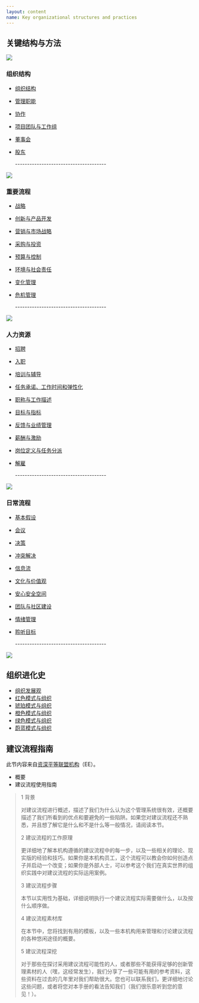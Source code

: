 ```yaml
---
layout: content
name: Key organizational structures and practices
---
```

## 关键结构与方法

![](/media/structure.jpg)

### 组织结构

* [组织结构](/theory/organizational-structure/)
* [管理职能](/theory/staff-functions/)
* [协作](/theory/coordination/)
* [项目团队与工作组](/theory/project-teams-and-task-forces/)
* [董事会](/theory/board/)
* [股东](/theory/ownership/)

  \--------------------------------------

![](/media/key-business-processes.jpg)

### 重要流程

* [战略](/theory/strategy/)
* [创新与产品开发](/theory/innovation-and-product-development/)
* [营销与市场战略](/theory/sales-marketing/)
* [采购与投资](/theory/purchasing-and-investments/)
* [预算与控制](/theory/budgeting-and-controlling/)
* [环境与社会责任](/theory/environmental-and-social-management/)
* [变化管理](/theory/change-management/)
* [危机管理](/theory/crisis-management/)

  \--------------------------------------

![](/media/people-practices.jpg)

### 人力资源

* [招聘](/theory/recruitment/)
* [入职](/theory/onboarding/)
* [培训与辅导](/theory/training-and-coaching/)
* [任务承诺、工作时间和弹性化](/theory/commitment-working-hours-and-flexibility/)
* [职称与工作描述](/theory/job-titles-and-job-descriptions/)
* [目标与指标](/theory/objectives-and-target-setting/)
* [反馈与业绩管理](/theory/feedback-and-performance-management/)
* [薪酬与激励](/theory/compensation-and-incentives/)
* [岗位定义与任务分派](/theory/role-definition-and-allocation/)
* [解雇](/theory/dismissal/)

  \--------------------------------------

![](/media/daily-organizational-practices.jpg)

### 日常流程

* [基本假设](/theory/fundamental-assumptions/)
* [会议](/theory/meetings/)
* [决策](/theory/decision-making/)
* [冲突解决](/theory/conflict-resolution/)
* [信息流](/theory/information-flow/)
* [文化与价值观](/theory/culture-and-values/)
* [安心安全空间](/theory/safe-space/)
* [团队与社区建设](/theory/team-and-community-building/)
* [情绪管理](/theory/mood-management/)
* [聆听目标](/theory/listening-to-purpose/)

  \--------------------------------------

![](/media/1_018-small.png)

## 组织进化史

* [组织发展观](/theory/developmental-perspective-on-organizations/)
* [红色模式与组织](/theory/red-organizations/)
* [琥珀模式与组织](/theory/amber-paradigm-and-organizations/)
* [橙色模式与组织](/theory/orange-paradigm-and-organizations/)
* [绿色模式与组织](/theory/green-paradigm-and-organizations/)
* [蔚蓝模式与组织](../theory/teal-paradigm-and-organizations/)

## 建议流程指南

此节内容来自[资深平等联盟机构](https://advice-process.playbook.ee/introduction)（EE）。

* 概要
* 建议流程使用指南

> 1 背景
>
> 对建议流程进行概述，描述了我们为什么认为这个管理系统很有效，还概要描述了我们所看到的优点和要避免的一些陷阱。如果您对建议流程还不熟悉，并且想了解它是什么和不是什么等一般情况，请阅读本节。
>
> 2 建议流程的工作原理
>
> 更详细地了解本机构遵循的建议流程中的每一步，以及一些相关的理论、现实版的经验和技巧。如果你是本机构员工，这个流程可以教会你如何创造点子并启动一个改变；如果你是外部人士，可以参考这个我们在真实世界的组织实践中对建议流程的实际运用案例。
>
> 3 建议流程步骤
>
> 本节以实用性为基础，详细说明执行一个建议流程实际需要做什么，以及按什么顺序做。
>
> 4 建议流程素材库
>
> 在本节中，您将找到有用的模板，以及一些本机构用来管理和讨论建议流程的各种悠闲途径的概要。
>
> 5 建议流程深挖
>
> 对于那些在探讨采用建议流程可能性的人，或者那些不能获得足够的创新管理素材的人（嘿，这经常发生），我们分享了一些可能有用的参考资料，这些资料在过去的几年里对我们帮助很大。您也可以联系我们，更详细地讨论这些问题，或者将您对本手册的看法告知我们（我们很乐意听到您的意见！）。
>
>